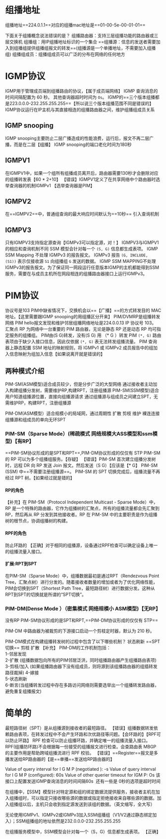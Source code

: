 # 组播地址
组播地址==224.0.1.1==对应的组播mac地址是==01-00-5e-00-01-01==

下面关于组播概念说法错误的是？
组播路由器：支持三层组播功能的路由器或三层交换机
组播组：用IP组播地址标识的一个集合
==组播源：信息的发送者需要加入到组播组提供组播组报文的转发==(组播源是一个单播地址，不需要加入组播组)
组播组成员：组播组成员可以广泛的分布在网络的任何地方

# IGMP协议
IGMP用于管理成员端到组播路由的协议，【属于成员端网络】
IGMP 查询消息的时间间隔配置为 60 秒。
其他查询器超时时间为 `Os`。
IGMP的==三个版本组播都是223.0.0.0-232.255.255.255==【所以说三个版本组播范围不同是错误的】
IGMP协议运行在IP主机与其直接相连的组播路由器之间，维护组播组成员关系
## IGMP snooping
IGMP snooping主要防止二层广播造成的性能浪费，运行后，报文不再二层广播，而是在二层【组播】
IGMP snooping的端口老化时间为180秒
## IGMPV1
在IGMPV1中，如果一个组所有组播成员离开后，路由器需要130秒才会删除对应的组播转发表【60 * 2+10】
【错误】IGMPV1定义了在共享网络中个路由器时选举查询器的机制IGMPv1 【选举查询器是PIM】

## IGMPV2
在==IGMPV2==中，普通组查询的最大响应时间默认为==10秒==
引入查询机制

## IGMPV3
只有IGMPV3支持指定源查询【IGMPv3可以指定源，对！】
IGMPV3与IGMPV1的相应和查询机制不同
SSM 模型会针对每一个 `(S, G)` 信息都生成表项。
IGMP SSM Mapping 不处理 IGMPv3 的报告报文。
IGMPv3 报告 `(G, INCLUDE, (S1))` 表示仅接收源 `S1` 向组播组 `G` 发送的数据。
IGMP SSM MAPPING不处理IGMPv3的报告报文。为了保证同一网段运行任意版本IGMP的主机都能得到SSM 服务，需要在与成员主机所在网段相连的组播路由器接口上运行IGMPv3。


# PIM协议
协议号是103
PIM中缺省情况下，交换机会以==【广播】==的方式转发目的 MAC 地址。【这里需要跟IGMP snooping的用组播区分开来】
PIM/DVMRP是组播转发网络
PIM hello报文发现和维护邻居组播网络地址是224.0.0.13  IP 协议号 103。
汇聚点 RP 为网络中一台重要的 PIM 路由器，无论是静态 RP 还是动态 RP 均可指定服务的组播组。
PIM由(S G)转发，没有(S G) 用 （* G ）转发
PIM `(*, G)` 路由表项由于缺少入接口信息，因此仅依据 `(*, G)` 表无法转发组播流量。
PIM 查询器上静态配置 SSM 地址的映射规则，将 IGMPv1 或 IGMPv2 成员报告中的组加入信息映射为组加入信息【如果说离开就是错误的】
## 两种模式介绍
PIM-SM(ASM模型)适合成员较少，但是分步广泛的大型网络   通过接收者主动加入构建组播分发树，需要维护RP,构建RPT，注册组播源
PIM-SM(SSM模型)适合用户知道组播源位置，直接向组播源请求 通过组播源与组成员之间建立SPT，无需维护RP，构建RPT，注册组播源

PIM-DM(ASM模型）适合规模小的局域网，通过周期性 扩散 剪枝 维护 裸连连接组播源和组成员的单向无环SPT

### PIM-SM（Sparse Mode）(稀疏模式 网络规模大ASS模型和ssm模型)【有RP】
==PIM-SM协议形成的是SPT和RPT==,PIM-DM协议形成的仅仅有 STP
PIM-SM 的 RP 可以为多个组播组服务。【存疑】
【错误】PIM-SM 首次建立组播分发树时，远程 DR 向 RP 发送 Join 报文。然后发送（S G）【应该是【* G】
PIM-SM (SSM) 中==不需要注册组播源==。
PIM-SM 的 SPT 切换完成后，组播流量不再经过 RPT 树。【如果经过就是错的】

#### RP的角色
【补充】在 PIM-SM（Protocol Independent Multicast - Sparse Mode）中，RP 是一个特殊的路由器，它作为组播树的汇聚点，所有的组播流量都会先汇聚到 RP，然后再从 RP 分发到其他接收者。RP 在 PIM-SM 中的主要职责是作为组播树的根节点，协调组播树的构建。
####  RPF的角色
防止环路的
【正确】对于相同的组播源，设备通过RPF检查可以确定设备上唯一的组播流量入接口。

#### 扩展:RPT到SPT
在PIM-SM（Sparse Mode）中，组播数据最初是通过RPT（Rendezvous Point Tree，汇聚点树）进行分发的。随着接收者数量的增加或者为了优化网络性能，PIM会切换到SPT（Shortest Path Tree，最短路径树）进行数据分发。这种从RPT到SPT的切换就是所谓的“SPT切换”。

### PIM-DM(Dense Mode ）（密集模式 网络规模小 ASM模型)【无RP】
没有RP
PIM-SM协议形成的是SPT和RPT,==PIM-DM协议形成的仅仅有 STP==

PIM-DM 中路由器为被裁剪的下游接口启动一个剪枝定时器，默认为 210 秒。

PIM-DM模式在构建组播转发树的过程中包含了以下哪些机制？
状态刷新
==SPT切换==
剪枝
扩散
【补充】
PIM-DM的工作机制包括：  
1-邻居发现  
2-扩散  (组播数据包向所有的PIM邻居泛洪，同时组播路由器产生组播路由表项)
3-剪枝/加入  (如果组播路由器下没有组成员，则将源到该组播路由器的组插转发路径裁掉)
4-嫁接  
5-状态刷新  
6-断言(当组播转发过程中存在多路访问网络则需要选举出一个组播转发路由器，避免重复组播报文)


# 简单的
最短路径树（SPT）是从组播源到接收者的最短路径。
【错误】组播数据转发依赖路由表项，在转发过程中不会产生环路和次优路径等问题。【会环路的】【RPF可以防止环路】
RPF 检查可以防止组播环路，并确定唯一的组播流量入接口。
RPF(组播防环路)不会根据每一份接受的组播报文进行检查。会查路由表
MBGP 的主要作用是帮助跨域组播流进行 RPF 校验。
【错误】==Register==报文是多播发送给RP路由器的【是==单播==发送给RP路由器的】

Value of query interval for I G M P (negotiated ): -s
Value of query interval for I G M P (configured): 60s
Value of other querier timeout for IGM P: Os
该接口上配置发送IGMP查询消息的时间间隔60s  还有一些是 0秒的选项是超时时间



在组播中，【SSM】模型针对特定源和组的绑定数据流提供服务，接收者主机在加入组播组时，可以指定只接收哪些源的数据或指定拒绝接收来自哪些源的数据。加入组播组以后，主机只会收到指定源发送到该组的数据。（英文缩写，全大写） 

无论使用IGMPv1、IGMPv2或IGMPv3加入SSM组播组（V1/V2通过静态绑定加入）；SSM组播组的地址依然是232.0.0.0-232.255.255.255


在组播服务模型中，SSM模型会针对每一个（S，G）信息都生成表项。 【正确】